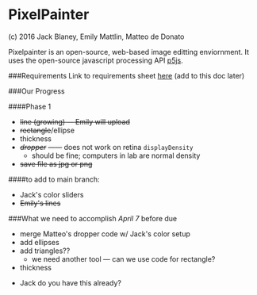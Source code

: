 # PixelPainter
(c) 2016 Jack Blaney, Emily Mattlin, Matteo de Donato

Pixelpainter is an open-source, web-based image editting enviornment.
It uses the open-source javascript processing API [p5js](p5js.org).

###Requirements
Link to requirements sheet [here](https://trinityschoolnyc.myschoolapp.com/ftpimages/390/download/download_1789690.pdf)
(add to this doc later)

###Our Progress

####Phase 1
- ~~line (growing) -- Emily will upload~~
- ~~rectangle~~/ellipse
- thickness
- ~~*dropper*~~ —— does not work on retina `displayDensity` 
  * should be fine; computers in lab are normal density 
- ~~save file as jpg or png~~

####to add to main branch:
- Jack's color sliders
- ~~Emily's lines~~

###What we need to accomplish *April 7* before due
- merge Matteo's dropper code w/ Jack's color setup
- add ellipses
- add triangles??
  * we need another tool — can we use code for rectangle?
- thickness
 * Jack do you have this already?
